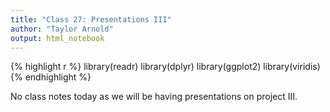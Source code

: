 ```yaml
---
title: "Class 27: Presentations III"
author: "Taylor Arnold"
output: html_notebook
---
```





{% highlight r %}
library(readr)
library(dplyr)
library(ggplot2)
library(viridis)
{% endhighlight %}

No class notes today as we will be having presentations on
project III.
